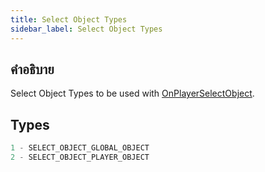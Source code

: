 ```yaml
---
title: Select Object Types
sidebar_label: Select Object Types
---
```


## คำอธิบาย

Select Object Types to be used with [OnPlayerSelectObject](../callbacks/OnPlayerSelectObject.md).

## Types

```c
1 - SELECT_OBJECT_GLOBAL_OBJECT
2 - SELECT_OBJECT_PLAYER_OBJECT
```
